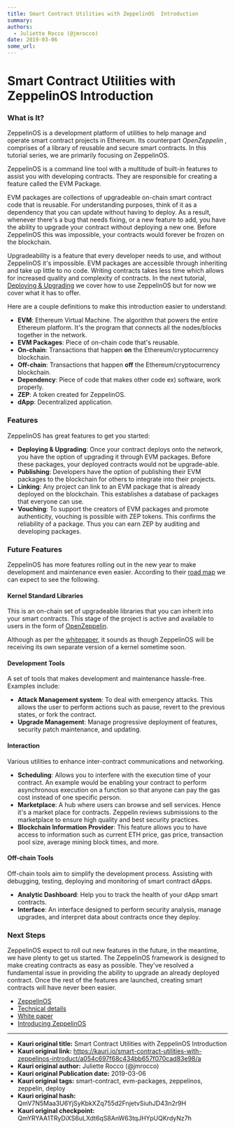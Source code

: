 ```yaml
---
title: Smart Contract Utilities with ZeppelinOS  Introduction
summary: 
authors:
  - Juliette Rocco (@jmrocco)
date: 2019-03-06
some_url: 
---
```


# Smart Contract Utilities with ZeppelinOS  Introduction


### What is It?

ZeppelinOS is a development platform of utilities to help manage and operate smart contract projects in Ethereum. Its counterpart _OpenZeppelin_ , comprises of a library of reusable and secure smart contracts. In this tutorial series, we are primarily focusing on ZeppelinOS.

ZeppelinOS is a command line tool with a multitude of built-in features to assist you with developing contracts. They are responsible for creating a feature called the EVM Package.

EVM packages are collections of upgradeable on-chain smart contract code that is reusable. For understanding purposes, think of it as a dependency that you can update without having to deploy. As a result, whenever there's a bug that needs fixing, or a new feature to add, you have the ability to upgrade your contract without deploying a new one. Before ZeppelinOS this was impossible, your contracts would forever be frozen on the blockchain.

Upgradeability is a feature that every developer needs to use, and without ZeppelinOS it's impossible. EVM packages are accessible through inheriting and take up little to no code. Writing contracts takes less time which allows for increased quality and complexity of contracts. In the next tutorial, [Deploying & Upgrading](#) we cover how to use ZeppelinOS but for now we cover what it has to offer.

Here are a couple definitions to make this introduction easier to understand:

- **EVM**: Ethereum Virtual Machine. The algorithm that powers the entire Ethereum platform. It's the program that connects all the nodes/blocks together in the network.
- **EVM Packages**: Piece of on-chain code that's reusable.
- **On-chain**: Transactions that happen **on** the Ethereum/cryptocurrency blockchain.
- **Off-chain**: Transactions that happen **off** the Ethereum/cryptocurrency blockchain.
- **Dependency**: Piece of code that makes other code ex) software, work properly.
- **ZEP**: A token created for ZeppelinOS.
- **dApp**: Decentralized application.

### Features

ZeppelinOS has great features to get you started:

- **Deploying & Upgrading**: Once your contract deploys onto the network, you have the option of upgrading it through EVM packages. Before these packages, your deployed contracts would not be upgrade-able.
- **Publishing**: Developers have the option of publishing their EVM packages to the blockchain for others to integrate into their projects.
- **Linking**: Any project can link to an EVM package that is already deployed on the blockchain. This establishes a database of packages that everyone can use.
- **Vouching**: To support the creators of EVM packages and promote authenticity, vouching is possible with ZEP tokens. This confirms the reliability of a package. Thus you can earn ZEP by auditing and developing packages.

### Future Features

ZeppelinOS has more features rolling out in the new year to make development and maintenance even easier. According to their [road map](https://blog.zeppelinos.org/zeppelinos-development-roadmap-pt-one/) we can expect to see the following.

#### Kernel Standard Libraries

This is an on-chain set of upgradeable libraries that you can inherit into your smart contracts. This stage of the project is active and available to users in the form of [OpenZeppelin](https://openzeppelin.org/).

Although as per the [whitepaper](https://zeppelinos.org/zeppelin_os_whitepaper.pdf), it sounds as though ZeppelinOS will be receiving its own separate version of a kernel sometime soon.

#### Development Tools

A set of tools that makes development and maintenance hassle-free. Examples include:

- **Attack Management system**: To deal with emergency attacks. This allows the user to perform actions such as pause, revert to the previous states, or fork the contract.
- **Upgrade Management**: Manage progressive deployment of features, security patch maintenance, and updating.

#### Interaction

Various utilities to enhance inter-contract communications and networking.

- **Scheduling**: Allows you to interfere with the execution time of your contract. An example would be enabling your contract to perform asynchronous execution on a function so that anyone can pay the gas cost instead of one specific person.
- **Marketplace**: A hub where users can browse and sell services. Hence it's a market place for contracts. Zeppelin reviews submissions to the marketplace to ensure high quality and best security practices.
- **Blockchain Information Provider**: This feature allows you to have access to information such as current ETH price, gas price, transaction pool size, average mining block times, and more.

#### Off-chain Tools

Off-chain tools aim to simplify the development process. Assisting with debugging, testing, deploying and monitoring of smart contract dApps.

- **Analytic Dashboard**: Help you to track the health of your dApp smart contracts.
- **Interface**: An interface designed to perform security analysis, manage upgrades, and interpret data about contracts once they deploy.

### Next Steps

ZeppelinOS expect to roll out new features in the future, in the meantime, we have plenty to get us started. The ZeppelinOS framework is designed to make creating contracts as easy as possible. They've resolved a fundamental issue in providing the ability to upgrade an already deployed contract. Once the rest of the features are launched, creating smart contracts will have never been easier.

- [ZeppelinOS](https://zeppelinos.org/)
- [Technical details](https://blog.zeppelin.solutions/technical-details-of-zeppelinos-d3cf4da591f7)
- [White paper](https://zeppelinos.org/zeppelin_os_whitepaper.pdf)
- [Introducing ZeppelinOS](https://blog.zeppelin.solutions/introducing-zeppelinos-the-operating-system-for-smart-contract-applications-82b042514aa8)


---

- **Kauri original title:** Smart Contract Utilities with ZeppelinOS  Introduction
- **Kauri original link:** https://kauri.io/smart-contract-utilities-with-zeppelinos-introduct/a054c697f68c434bb657f070cad83e98/a
- **Kauri original author:** Juliette Rocco (@jmrocco)
- **Kauri original Publication date:** 2019-03-06
- **Kauri original tags:** smart-contract, evm-packages, zeppelinos, zeppelin, deploy
- **Kauri original hash:** QmV7N5Maa3U6YjSyKbkXZq755d2FnjetvSiuhJD43n2r9H
- **Kauri original checkpoint:** QmYRYAA1TRyDiXS6uLXdt6qS8AnW63tqJHYpUQKrdyNz7h



